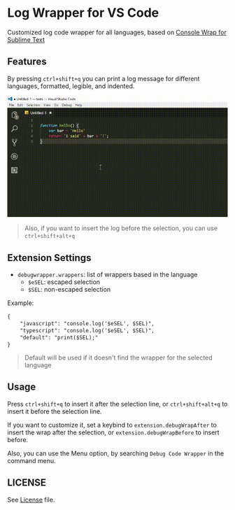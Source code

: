 # Log Wrapper for VS Code

Customized log code wrapper for all languages, based on [Console Wrap for Sublime Text](https://github.com/unknownuser88/consolewrap)

## Features

By pressing `ctrl+shift+q` you can print a log message for different languages, formatted, legible, and indented.

![Demonstration](images/demo.gif)

> Also, if you want to insert the log before the selection, you can use `ctrl+shift+alt+q`

## Extension Settings

- `debugwrapper.wrappers`: list of wrappers based in the language
    - `$eSEL`: escaped selection
    - `$SEL`: non-escaped selection

Example:

    {
        "javascript": "console.log('$eSEL', $SEL)",
        "typescript": "console.log('$eSEL', $SEL)",
        "default": "print($SEL);"
    }

> Default will be used if it doesn't find the wrapper for the selected language

## Usage
Press `ctrl+shift+q` to insert it after the selection line, or `ctrl+shift+alt+q` to insert it before the selection line.

If you want to customize it, set a keybind to `extension.debugWrapAfter` to insert the wrap after the selection, or `extension.debugWrapBefore` to insert before.

Also, you can use the Menu option, by searching `Debug Code Wrapper` in the command menu.

## LICENSE
See [License](LICENSE) file.